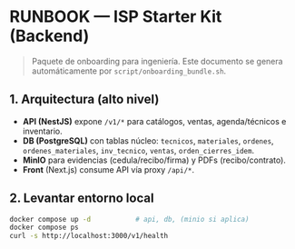 # RUNBOOK — ISP Starter Kit (Backend)
> Paquete de onboarding para ingeniería. Este documento se genera automáticamente por `script/onboarding_bundle.sh`.

## 1. Arquitectura (alto nivel)
- **API (NestJS)** expone `/v1/*` para catálogos, ventas, agenda/técnicos e inventario.
- **DB (PostgreSQL)** con tablas núcleo: `tecnicos`, `materiales`, `ordenes`, `ordenes_materiales`, `inv_tecnico`, `ventas`, `orden_cierres_idem`.
- **MinIO** para evidencias (cedula/recibo/firma) y PDFs (recibo/contrato).
- **Front** (Next.js) consume API vía proxy `/api/*`.

## 2. Levantar entorno local
```bash
docker compose up -d           # api, db, (minio si aplica)
docker compose ps
curl -s http://localhost:3000/v1/health
